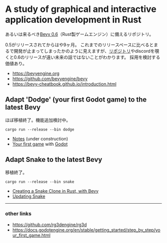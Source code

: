 # A study of graphical and interactive application development in Rust

あるいは来るべき[Bevy 0.6](https://bevyengine.org)（Rust製ゲームエンジン）に備えるリポジトリ。

0.5がリリースされてからはや9ヶ月。
これまでのリリースペースに比べるとまるで開発が止まってしまったかのように見えますが、[リポジトリ](https://github.com/bevyengine/bevy)やdiscordを覗くと0.6のリリースが遠い未来の話ではないことがわかります。
採用を検討する価値あり。

- https://bevyengine.org
- https://github.com/bevyengine/bevy
- https://bevy-cheatbook.github.io/introduction.html

## Adapt 'Dodge' (your first Godot game) to the latest Bevy

ほぼ移植終了。機能追加検討中。

```
cargo run --release --bin dodge
```

- [Notes](https://github.com/shnarazk/rg-001/blob/main/Dodge.md) (under construction)
- [Your first game](https://docs.godotengine.org/en/stable/getting_started/step_by_step/your_first_game.html) with [Godot](https://godotengine.org/)

## Adapt Snake to the latest Bevy

移植終了。

```
cargo run --release --bin snake
```

- [Creating a Snake Clone in Rust, with Bevy](https://mbuffett.com/posts/bevy-snake-tutorial/)
- [Updating Snake](https://github.com/shnarazk/rg-001/blob/main/Snake.md)

---

### other links

- https://github.com/rg3dengine/rg3d
- https://docs.godotengine.org/en/stable/getting_started/step_by_step/your_first_game.html
